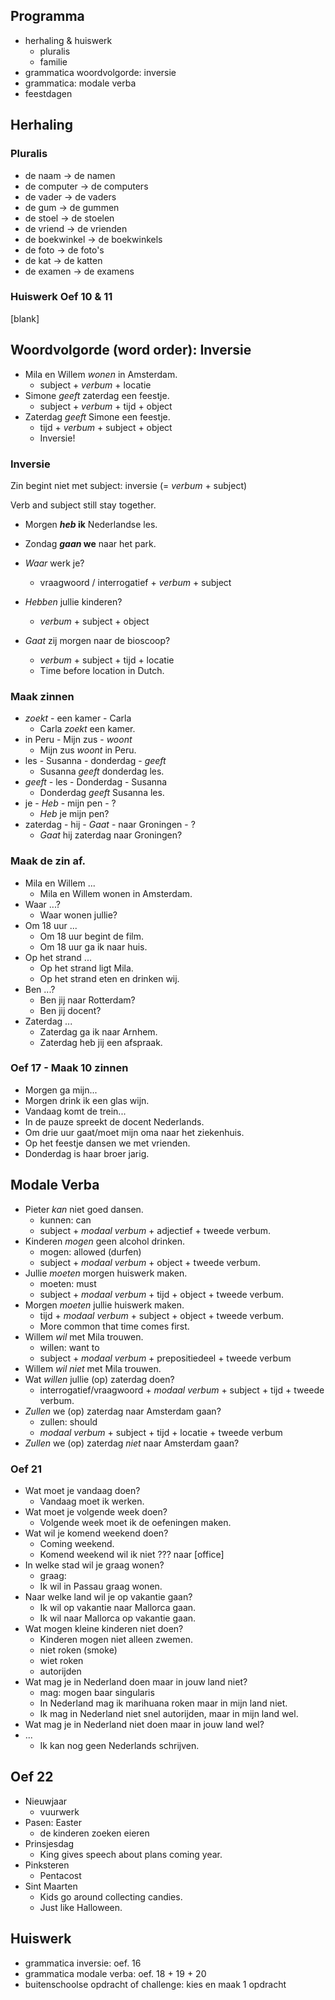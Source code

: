 

## Programma

* herhaling & huiswerk
  * pluralis
  * familie
* grammatica woordvolgorde: inversie
* grammatica: modale verba
* feestdagen


## Herhaling

### Pluralis

* de naam &rarr; de namen
* de computer &rarr; de computers
* de vader &rarr; de vaders
* de gum &rarr; de gummen
* de stoel &rarr; de stoelen
* de vriend &rarr; de vrienden
* de boekwinkel &rarr; de boekwinkels
* de foto &rarr; de foto's
* de kat &rarr; de katten
* de examen &rarr; de examens

### Huiswerk Oef 10 & 11

[blank]


## Woordvolgorde (word order): Inversie

* Mila en Willem _wonen_ in Amsterdam.
  * subject + _verbum_ + locatie
* Simone _geeft_ zaterdag een feestje.
  * subject + _verbum_ + tijd + object
* Zaterdag _geeft_ Simone een feestje.
  * tijd + _verbum_ + subject + object
  * Inversie!

### Inversie

Zin begint niet met subject: inversie (= _verbum_ + subject)

Verb and subject still stay together.

* Morgen **_heb_ ik** Nederlandse les.
* Zondag **_gaan_ we** naar het park.

* _Waar_ werk je?
  * vraagwoord / interrogatief + _verbum_ + subject
* _Hebben_ jullie kinderen?
  * _verbum_ + subject + object
* _Gaat_ zij morgen naar de bioscoop?
  * _verbum_ + subject + tijd + locatie
  * Time before location in Dutch.

### Maak zinnen

* _zoekt_ - een kamer - Carla
  * Carla _zoekt_ een kamer.
* in Peru - Mijn zus - _woont_
  * Mijn zus _woont_ in Peru.
* les - Susanna - donderdag - _geeft_
  * Susanna _geeft_ donderdag les.
* _geeft_ - les - Donderdag - Susanna
  * Donderdag _geeft_ Susanna les.
* je - _Heb_ - mijn pen - ?
  * _Heb_ je mijn pen?
* zaterdag - hij - _Gaat_ - naar Groningen - ?
  * _Gaat_ hij zaterdag naar Groningen?

### Maak de zin af.

* Mila en Willem ...
  * Mila en Willem wonen in Amsterdam.
* Waar ...?
  * Waar wonen jullie?
* Om 18 uur ...
  * Om 18 uur begint de film.
  * Om 18 uur ga ik naar huis.
* Op het strand ...
  * Op het strand ligt Mila.
  * Op het strand eten en drinken wij.
* Ben ...?
  * Ben jij naar Rotterdam?
  * Ben jij docent?
* Zaterdag ...
  * Zaterdag ga ik naar Arnhem.
  * Zaterdag heb jij een afspraak.

### Oef 17 - Maak 10 zinnen

* Morgen ga mijn...
* Morgen drink ik een glas wijn.
* Vandaag komt de trein...
* In de pauze spreekt de docent Nederlands.
* Om drie uur gaat/moet mijn oma naar het ziekenhuis.
* Op het feestje dansen we met vrienden.
* Donderdag is haar broer jarig.


## Modale Verba

* Pieter _kan_ niet goed dansen.
  * kunnen: can
  * subject + _modaal verbum_ + adjectief + tweede verbum.
* Kinderen _mogen_ geen alcohol drinken.
  * mogen: allowed (durfen)
  * subject + _modaal verbum_ + object + tweede verbum.
* Jullie _moeten_ morgen huiswerk maken.
  * moeten: must
  * subject + _modaal verbum_ + tijd + object + tweede verbum.
* Morgen _moeten_ jullie huiswerk maken.
  * tijd + _modaal verbum_ + subject + object + tweede verbum.
  * More common that time comes first.
* Willem _wil_ met Mila trouwen.
  * willen: want to
  * subject + _modaal verbum_ + prepositiedeel + tweede verbum
* Willem _wil_ _niet_ met Mila trouwen.
* Wat _willen_ jullie (op) zaterdag doen?
  * interrogatief/vraagwoord + _modaal verbum_ + subject + tijd + tweede verbum.
* _Zullen_ we (op) zaterdag naar Amsterdam gaan?
  * zullen: should
  * _modaal verbum_ + subject + tijd + locatie + tweede verbum
* _Zullen_ we (op) zaterdag _niet_ naar Amsterdam gaan?

### Oef 21

* Wat moet je vandaag doen?
  * Vandaag moet ik werken.
* Wat moet je volgende week doen?
  * Volgende week moet ik de oefeningen maken.
* Wat wil je komend weekend doen?
  * Coming weekend.
  * Komend weekend wil ik niet ??? naar [office]
* In welke stad wil je graag wonen?
  * graag: 
  * Ik wil in Passau graag wonen.
* Naar welke land wil je op vakantie gaan?
  * Ik wil op vakantie naar Mallorca gaan.
  * Ik wil naar Mallorca op vakantie gaan.
* Wat mogen kleine kinderen niet doen?
  * Kinderen mogen niet alleen zwemen.
  * niet roken (smoke)
  * wiet roken
  * autorijden
* Wat mag je in Nederland doen maar in jouw land niet?
  * mag: mogen baar singularis
  * In Nederland mag ik marihuana roken maar in mijn land niet.
  * Ik mag in Nederland niet snel autorijden, maar in mijn land wel.
* Wat mag je in Nederland niet doen maar in jouw land wel?
* ...
  * Ik kan nog geen Nederlands schrijven.


## Oef 22

* Nieuwjaar
  * vuurwerk
* Pasen: Easter
  * de kinderen zoeken eieren
* Prinsjesdag
  * King gives speech about plans coming year.
* Pinksteren
  * Pentacost
* Sint Maarten
  * Kids go around collecting candies.
  * Just like Halloween.


## Huiswerk

* grammatica inversie: oef. 16
* grammatica modale verba: oef. 18 + 19 + 20
* buitenschoolse opdracht of challenge: kies en maak 1 opdracht
